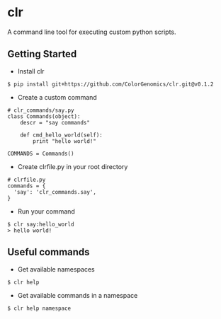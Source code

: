 # clr

A command line tool for executing custom python scripts.

## Getting Started

* Install clr
```
$ pip install git+https://github.com/ColorGenomics/clr.git@v0.1.2
```

* Create a custom command
```
# clr_commands/say.py
class Commands(object):
    descr = "say commands"
    
    def cmd_hello_world(self):
        print "hello world!"

COMMANDS = Commands()
```

* Create clrfile.py in your root directory
```
# clrfile.py
commands = {
  'say': 'clr_commands.say',
}
```

* Run your command
```
$ clr say:hello_world
> hello world!
```

## Useful commands
* Get available namespaces
```
$ clr help
```

* Get available commands in a namespace
```
$ clr help namespace
```
